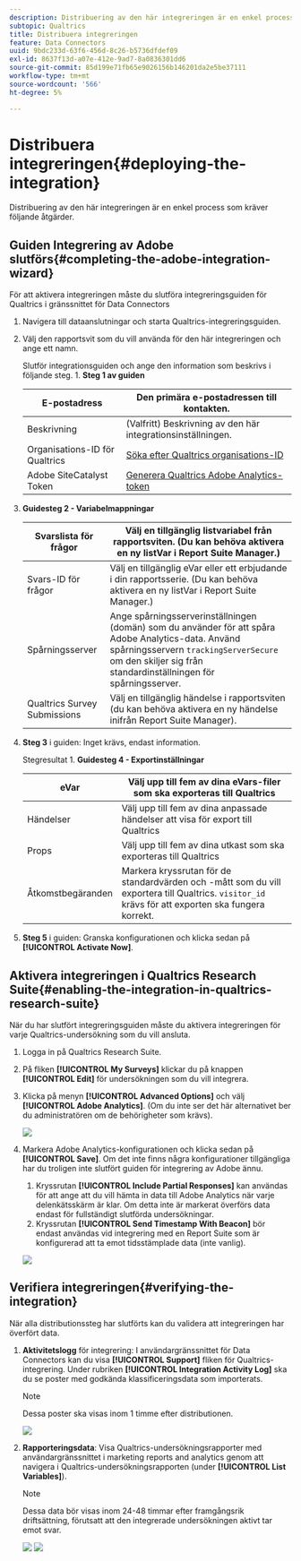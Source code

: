 ```yaml
---
description: Distribuering av den här integreringen är en enkel process som kräver följande åtgärder.
subtopic: Qualtrics
title: Distribuera integreringen
feature: Data Connectors
uuid: 9bdc233d-63f6-456d-8c26-b5736dfdef09
exl-id: 8637f13d-a07e-412e-9ad7-8a0836301dd6
source-git-commit: 85d199e71fb65e9026156b146201da2e5be37111
workflow-type: tm+mt
source-wordcount: '566'
ht-degree: 5%

---
```


# Distribuera integreringen{#deploying-the-integration}

Distribuering av den här integreringen är en enkel process som kräver följande åtgärder.

## Guiden Integrering av Adobe slutförs{#completing-the-adobe-integration-wizard}

För att aktivera integreringen måste du slutföra integreringsguiden för Qualtrics i gränssnittet för Data Connectors

1. Navigera till dataanslutningar och starta Qualtrics-integreringsguiden.
1. Välj den rapportsvit som du vill använda för den här integreringen och ange ett namn.

   Slutför integrationsguiden och ange den information som beskrivs i följande steg. 1. **Steg 1 av guiden**

   | E-postadress | Den primära e-postadressen till kontakten. |
   |---|---|
   | Beskrivning | (Valfritt) Beskrivning av den här integrationsinställningen. |
   | Organisations-ID för Qualtrics | [Söka efter Qualtrics organisations-ID](../qualtrics-overview/qualtrics-org-id.md) |
   | Adobe SiteCatalyst Token | [Generera Qualtrics Adobe Analytics-token](../qualtrics-overview/qualtrics-token.md) |

1. **Guidesteg 2 - Variabelmappningar**

   | Svarslista för frågor | Välj en tillgänglig listvariabel från rapportsviten. (Du kan behöva aktivera en ny listVar i Report Suite Manager.) |
   |---|---|
   | Svars-ID för frågor | Välj en tillgänglig eVar eller ett erbjudande i din rapportsserie. (Du kan behöva aktivera en ny listVar i Report Suite Manager.) |
   | Spårningsserver | Ange spårningsserverinställningen (domän) som du använder för att spåra Adobe Analytics-data. Använd spårningsservern `trackingServerSecure` om den skiljer sig från standardinställningen för spårningsserver. |
   | Qualtrics Survey Submissions | Välj en tillgänglig händelse i rapportsviten (du kan behöva aktivera en ny händelse inifrån Report Suite Manager). |

1. **Steg 3** i guiden: Inget krävs, endast information.

   Stegresultat 1. **Guidesteg 4 - Exportinställningar**

   | eVar | Välj upp till fem av dina eVars-filer som ska exporteras till Qualtrics |
   |---|---|
   | Händelser | Välj upp till fem av dina anpassade händelser att visa för export till Qualtrics |
   | Props | Välj upp till fem av dina utkast som ska exporteras till Qualtrics |
   | Åtkomstbegäranden | Markera kryssrutan för de standardvärden och -mått som du vill exportera till Qualtrics. `visitor_id` krävs för att exporten ska fungera korrekt. |

1. **Steg 5** i guiden: Granska konfigurationen och klicka sedan på  **[!UICONTROL Activate Now]**.

## Aktivera integreringen i Qualtrics Research Suite{#enabling-the-integration-in-qualtrics-research-suite}

När du har slutfört integreringsguiden måste du aktivera integreringen för varje Qualtrics-undersökning som du vill ansluta.

1. Logga in på Qualtrics Research Suite.
1. På fliken **[!UICONTROL My Surveys]** klickar du på knappen **[!UICONTROL Edit]** för undersökningen som du vill integrera.
1. Klicka på menyn **[!UICONTROL Advanced Options]** och välj **[!UICONTROL Adobe Analytics]**. (Om du inte ser det här alternativet ber du administratören om de behörigheter som krävs).

   ![](assets/advanced_options.png)

1. Markera Adobe Analytics-konfigurationen och klicka sedan på **[!UICONTROL Save]**. Om det inte finns några konfigurationer tillgängliga har du troligen inte slutfört guiden för integrering av Adobe ännu.
   1. Kryssrutan **[!UICONTROL Include Partial Responses]** kan användas för att ange att du vill hämta in data till Adobe Analytics när varje delenkätsskärm är klar. Om detta inte är markerat överförs data endast för fullständigt slutförda undersökningar.
   1. Kryssrutan **[!UICONTROL Send Timestamp With Beacon]** bör endast användas vid integrering med en Report Suite som är konfigurerad att ta emot tidsstämplade data (inte vanlig).

   ![](assets/integration_config.png)

## Verifiera integreringen{#verifying-the-integration}

När alla distributionssteg har slutförts kan du validera att integreringen har överfört data.

1. **Aktivitetslogg** för integrering: I användargränssnittet för Data Connectors kan du visa  **[!UICONTROL Support]** fliken för Qualtrics-integrering. Under rubriken **[!UICONTROL Integration Activity Log]** ska du se poster med godkända klassificeringsdata som importerats.

   >[!NOTE]
   >
   >Dessa poster ska visas inom 1 timme efter distributionen.

   ![](assets/verify-1.png)

1. **Rapporteringsdata**: Visa Qualtrics-undersökningsrapporter med användargränssnittet i marketing reports and analytics genom att navigera i Qualtrics-undersökningsrapporten (under  **[!UICONTROL List Variables]**).

   >[!NOTE]
   >
   >Dessa data bör visas inom 24-48 timmar efter framgångsrik driftsättning, förutsatt att den integrerade undersökningen aktivt tar emot svar.

   ![](assets/verify-2.png) ![](assets/verify-3.png)
